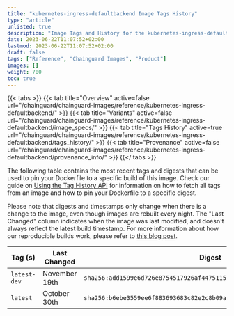 ```yaml
---
title: "kubernetes-ingress-defaultbackend Image Tags History"
type: "article"
unlisted: true
description: "Image Tags and History for the kubernetes-ingress-defaultbackend Chainguard Image"
date: 2023-06-22T11:07:52+02:00
lastmod: 2023-06-22T11:07:52+02:00
draft: false
tags: ["Reference", "Chainguard Images", "Product"]
images: []
weight: 700
toc: true
---
```


{{< tabs >}}
{{< tab title="Overview" active=false url="/chainguard/chainguard-images/reference/kubernetes-ingress-defaultbackend/" >}}
{{< tab title="Variants" active=false url="/chainguard/chainguard-images/reference/kubernetes-ingress-defaultbackend/image_specs/" >}}
{{< tab title="Tags History" active=true url="/chainguard/chainguard-images/reference/kubernetes-ingress-defaultbackend/tags_history/" >}}
{{< tab title="Provenance" active=false url="/chainguard/chainguard-images/reference/kubernetes-ingress-defaultbackend/provenance_info/" >}}
{{</ tabs >}}

The following table contains the most recent tags and digests that can be used to pin your Dockerfile to a specific build of this image. Check our guide on [Using the Tag History API](/chainguard/chainguard-images/using-the-tag-history-api/) for information on how to fetch all tags from an image and how to pin your Dockerfile to a specific digest.

Please note that digests and timestamps only change when there is a change to the image, even though images are rebuilt every night. The "Last Changed" column indicates when the image was last modified, and doesn't always reflect the latest build timestamp. For more information about how our reproducible builds work, please refer to [this blog post](https://www.chainguard.dev/unchained/reproducing-chainguards-reproducible-image-builds).

| Tag (s)       | Last Changed  | Digest                                                                    |
|---------------|---------------|---------------------------------------------------------------------------|
|  `latest-dev` | November 19th | `sha256:add1599e6d726e8754517926af447511536447eb9f4f1b78864b0c83c06ad5dd` |
|  `latest`     | October 30th  | `sha256:b6ebe3559ee6f883693683c82e2c8b09a05ccc182cd4b4c27d059502f2bf90ae` |

